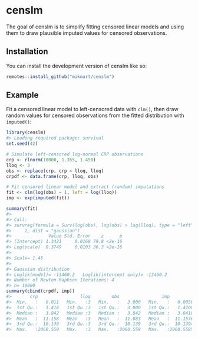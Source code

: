 
<!-- README.md is generated from README.Rmd. Please edit that file -->

# censlm

<!-- badges: start -->
<!-- badges: end -->

The goal of censlm is to simplify fitting censored linear models and
using them to draw plausible imputed values for censored observations.

## Installation

You can install the development version of censlm like so:

``` r
remotes::install_github("mikmart/censlm")
```

## Example

Fit a censored linear model to left-censored data with `clm()`, then
draw random values for censored observations from the fitted
distribution with `imputed()`:

``` r
library(censlm)
#> Loading required package: survival
set.seed(42)

# Simulate left-censored log-normal CRP observations
crp <- rlnorm(10000, 1.355, 1.450)
lloq <- 3
obs <- replace(crp, crp < lloq, lloq)
crpdf <- data.frame(crp, lloq, obs)

# Fit censored linear model and extract (random) imputations
fit <- clm(log(obs) ~ 1, left = log(lloq))
imp <- exp(imputed(fit))

summary(fit)
#> 
#> Call:
#> survreg(formula = Surv(log(obs), log(obs) > log(lloq), type = "left") ~ 
#>     1, dist = "gaussian")
#>              Value Std. Error    z      p
#> (Intercept) 1.3421     0.0168 79.8 <2e-16
#> Log(scale)  0.3749     0.0103 36.3 <2e-16
#> 
#> Scale= 1.45 
#> 
#> Gaussian distribution
#> Loglik(model)= -13460.2   Loglik(intercept only)= -13460.2
#> Number of Newton-Raphson Iterations: 4 
#> n= 10000
summary(cbind(crpdf, imp))
#>       crp                lloq        obs                imp           
#>  Min.   :   0.011   Min.   :3   Min.   :   3.000   Min.   :   0.0056  
#>  1st Qu.:   1.418   1st Qu.:3   1st Qu.:   3.000   1st Qu.:   1.4200  
#>  Median :   3.842   Median :3   Median :   3.842   Median :   3.8418  
#>  Mean   :  11.158   Mean   :3   Mean   :  11.883   Mean   :  11.1576  
#>  3rd Qu.:  10.139   3rd Qu.:3   3rd Qu.:  10.139   3rd Qu.:  10.1394  
#>  Max.   :2060.559   Max.   :3   Max.   :2060.559   Max.   :2060.5585
```
